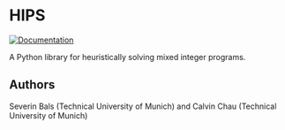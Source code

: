 # HIPS
[![Documentation](https://github.com/cxlvinchau/hips/actions/workflows/main.yml/badge.svg)](https://github.com/cxlvinchau/hips/actions/workflows/main.yml)

A Python library for heuristically solving mixed integer programs.

## Authors
Severin Bals (Technical University of Munich) and Calvin Chau (Technical University of Munich)
